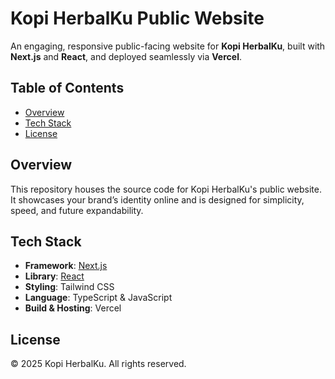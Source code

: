 # Kopi HerbalKu Public Website

An engaging, responsive public-facing website for **Kopi HerbalKu**, built with **Next.js** and **React**, and deployed seamlessly via **Vercel**.

## Table of Contents

- [Overview](#overview)
- [Tech Stack](#tech-stack)
- [License](#license)

## Overview

This repository houses the source code for Kopi HerbalKu's public website. It showcases your brand’s identity online and is designed for simplicity, speed, and future expandability.

## Tech Stack

- **Framework**: [Next.js](https://nextjs.org)
- **Library**: [React](https://reactjs.org)
- **Styling**: Tailwind CSS
- **Language**: TypeScript & JavaScript
- **Build & Hosting**: Vercel

## License

© 2025 Kopi HerbalKu. All rights reserved.
